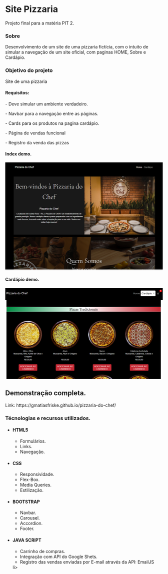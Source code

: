 # Site Pizzaria
Projeto final para a matéria PIT 2.

<h3>Sobre</h3>

Desenvolvimento de um site de uma pizzaria fictícia, com o intuito de simular a navegação de um site oficial, com paginas HOME, Sobre e Cardápio.

<h3>Objetivo do projeto</h3>
<p>Site de uma pizzaria</p>

<h4>Requisitos:</h4>
<p>- Deve simular um ambiente verdadeiro.</p>
<p>- Navbar para a navegação entre as páginas.</p>
<p>- Cards para os produtos na pagina cardápio.</p>
<p>- Página de vendas funcional</p>
<p>- Registro da venda das pizzas</p>


<h4>Index demo.</h4>

![indexPizzaria](https://github.com/gmatiasfriske/pizzaria-do-chef/blob/main/img/1.png)

<h4>Cardápio demo.</h4>

![cardapioDemo](https://github.com/gmatiasfriske/pizzaria-do-chef/blob/main/img/2.png)



<h2>Demonstração completa.</h2> Link: https://gmatiasfriske.github.io/pizzaria-do-chef/

<h3>Técnologias e recursos utilizados.</h3>
<ul>
  <li><h4>HTML5</h4>
      <ul>
          <li>Formulários.</li>
          <li>Links.</li>   
          <li>Navegação.</li>
      </ul>
  <li><h4>CSS</h4>
       <ul>
          <li>Responsividade.</li>
          <li>Flex-Box.</li>
          <li>Media Queries.</li>
          <li>Estilização.</li>
      </ul>
  </li>
  <li><h4>BOOTSTRAP</h4>
      <ul>
          <li>Navbar.</li>
          <li>Carousel.</li>
          <li>Accordion.</li>
          <li>Footer.</li>
      </ul>
  </li>
  <li><h4>JAVA SCRIPT</h4>
    <ul>
          <li>Carrinho de compras.</li>
          <li>Integração com API do Google Shets.</li>
          <li>Registro das vendas enviadas por E-mail através da API: EmailJS</li>
      </ul>
  </li>li>  
<ul>
